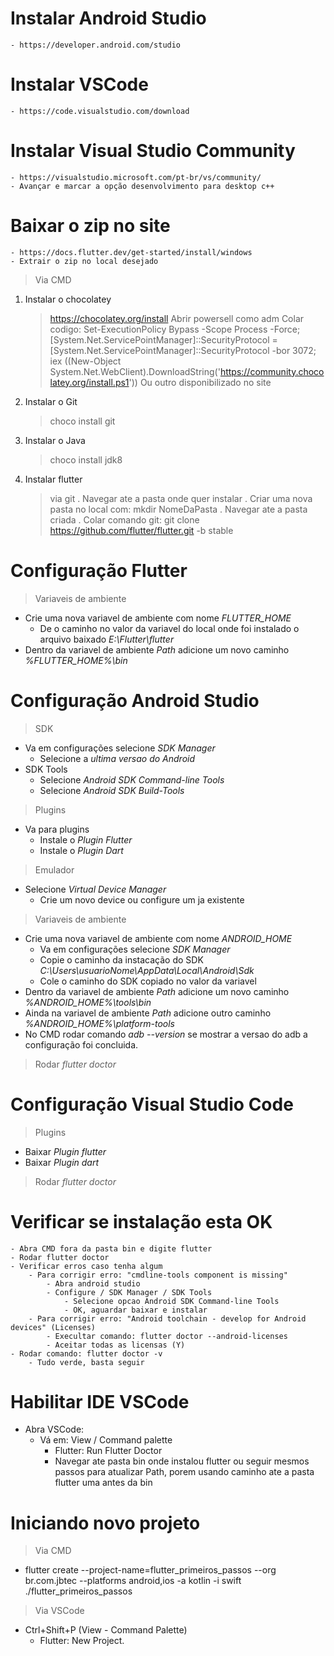 # Instalar Android Studio
    - https://developer.android.com/studio
# Instalar VSCode
    - https://code.visualstudio.com/download
# Instalar Visual Studio Community
    - https://visualstudio.microsoft.com/pt-br/vs/community/
    - Avançar e marcar a opção desenvolvimento para desktop c++
# Baixar o zip no site
    - https://docs.flutter.dev/get-started/install/windows
    - Extrair o zip no local desejado
> Via CMD
1. Instalar o chocolatey
	> https://chocolatey.org/install
	> Abrir powersell como adm
	> Colar codigo:
		Set-ExecutionPolicy Bypass -Scope Process -Force; [System.Net.ServicePointManager]::SecurityProtocol = [System.Net.ServicePointManager]::SecurityProtocol -bor 3072; iex ((New-Object System.Net.WebClient).DownloadString('https://community.chocolatey.org/install.ps1'))
		Ou outro disponibilizado no site
2. Instalar o Git
	> choco install git
3. Instalar o Java
	> choco install jdk8
4. Instalar flutter
	> via git
		. Navegar ate a pasta onde quer instalar
		. Criar uma nova pasta no local com: mkdir NomeDaPasta
		. Navegar ate a pasta criada
		. Colar comando git: git clone https://github.com/flutter/flutter.git -b stable
# Configuração Flutter
>Variaveis de ambiente
- Crie uma nova variavel de ambiente com nome _FLUTTER_HOME_
    - De o caminho no valor da variavel do local onde foi instalado o arquivo baixado *E:\Flutter\flutter*
- Dentro da variavel de ambiente *Path* adicione um novo caminho *%FLUTTER_HOME%\bin*
# Configuração Android Studio
>SDK
- Va em configurações selecione *SDK Manager*
    - Selecione a *ultima versao do Android*
- SDK Tools
    - Selecione *Android SDK Command-line Tools*
    - Selecione *Android SDK Build-Tools*
>Plugins
- Va para plugins
    - Instale o *Plugin Flutter*
    - Instale o *Plugin Dart*
>Emulador
- Selecione *Virtual Device Manager*
    - Crie um novo device ou configure um ja existente
>Variaveis de ambiente
- Crie uma nova variavel de ambiente com nome *ANDROID_HOME*
    - Va em configurações selecione *SDK Manager*
    - Copie o caminho da instacação do SDK *C:\Users\usuarioNome\AppData\Local\Android\Sdk*
    - Cole o caminho do SDK copiado no valor da variavel
- Dentro da variavel de ambiente *Path* adicione um novo caminho *%ANDROID_HOME%\tools\bin*
- Ainda na variavel de ambiente *Path* adicione outro caminho *%ANDROID_HOME%\platform-tools*
- No CMD rodar comando *adb --version* se mostrar a versao do adb a configuração foi concluida.
>Rodar *flutter doctor*
# Configuração Visual Studio Code
>Plugins
- Baixar *Plugin flutter*
- Baixar *Plugin dart*
>Rodar *flutter doctor*
# Verificar se instalação esta OK
    - Abra CMD fora da pasta bin e digite flutter
    - Rodar flutter doctor
    - Verificar erros caso tenha algum
        - Para corrigir erro: "cmdline-tools component is missing"
            - Abra android studio
            - Configure / SDK Manager / SDK Tools
                - Selecione opcao Android SDK Command-line Tools
                - OK, aguardar baixar e instalar
        - Para corrigir erro: "Android toolchain - develop for Android devices" (Licenses)
            - Execultar comando: flutter doctor --android-licenses
            - Aceitar todas as licensas (Y)
    - Rodar comando: flutter doctor -v
        - Tudo verde, basta seguir
# Habilitar IDE VSCode
- Abra VSCode:
    - Vá em: View / Command palette
        - Flutter: Run Flutter Doctor
        - Navegar ate pasta bin onde instalou flutter ou seguir mesmos passos para atualizar Path, porem usando caminho ate a pasta flutter uma antes da bin
# Iniciando novo projeto
> Via CMD
- flutter create --project-name=flutter_primeiros_passos --org br.com.jbtec --platforms android,ios -a kotlin -i swift ./flutter_primeiros_passos

> Via VSCode
- Ctrl+Shift+P (View - Command Palette)
    - Flutter: New Project.